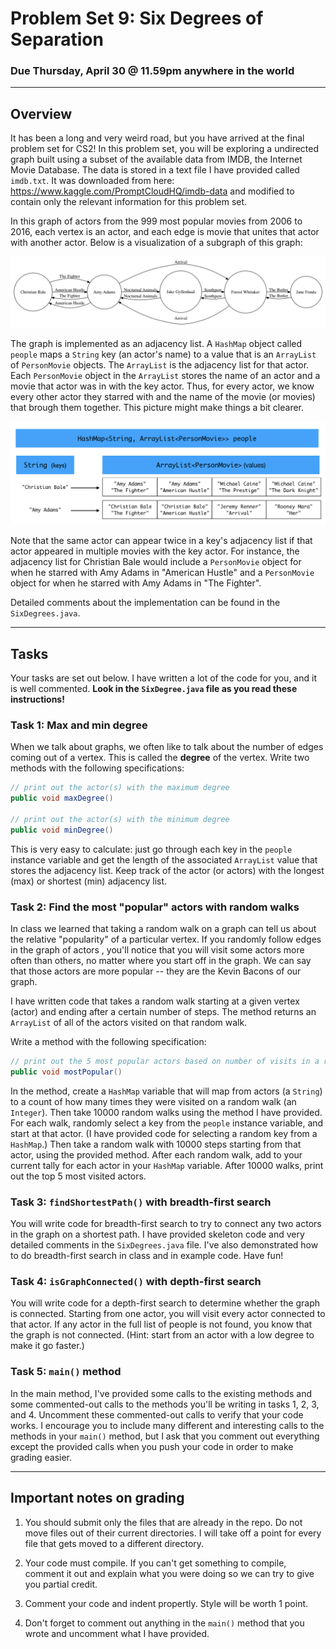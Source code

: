# Problem Set 9: Six Degrees of Separation

### Due Thursday, April 30 @ 11.59pm anywhere in the world

---

## Overview

It has been a long and very weird road, but you have arrived at the final problem set for CS2! In this problem set, you will be exploring a undirected graph built using a subset of the available data from IMDB, the Internet Movie Database. The data is stored in a text file I have provided called `imdb.txt`. It was downloaded from here: https://www.kaggle.com/PromptCloudHQ/imdb-data and modified to contain only the relevant information for this problem set.

In this graph of actors from the 999 most popular movies from 2006 to 2016, each vertex is an actor, and each edge is movie that unites that actor with another actor. Below is a visualization of a subgraph of this graph:

![picture](imdb.png)

The graph is implemented as an adjacency list. A `HashMap` object called `people` maps a `String` key (an actor's name) to a value that is an `ArrayList` of `PersonMovie` objects. The `ArrayList` is the adjacency list for that actor. Each `PersonMovie` object in the `ArrayList` stores the name of an actor and a movie that actor was in with the key actor. Thus, for every actor, we know every other actor they starred with and the name of the movie (or movies) that brough them together. This picture might make things a bit clearer. 

![diagram](diagram.png)


Note that the same actor can appear twice in a key's adjacency list if that actor appeared in multiple movies with the key actor. For instance, the adjacency list for Christian Bale would include a `PersonMovie` object for when he starred with Amy Adams in "American Hustle" and a `PersonMovie` object for when he starred with Amy Adams in "The Fighter".

Detailed comments about the implementation can be found in the `SixDegrees.java`.

---
## Tasks

Your tasks are set out below. I have written a lot of the code for you, and it is well commented. **Look in the `SixDegree.java` file as you read these instructions!**


### Task 1: Max and min degree
When we talk about graphs, we often like to talk about the number of edges coming out of a vertex. This is called the **degree** of the vertex. Write two methods with the following specifications:

```java
// print out the actor(s) with the maximum degree
public void maxDegree()

// print out the actor(s) with the minimum degree
public void minDegree()
```

This is very easy to calculate: just go through each key in the `people` instance variable and get the length of the associated `ArrayList` value that stores the adjacency list. Keep track of the actor (or actors) with the longest (max) or shortest (min) adjacency list.

### Task 2: Find the most "popular" actors with random walks
In class we learned that taking a random walk on a graph can tell us about the relative "popularity" of a particular vertex. If you randomly follow edges in the graph of actors , you'll notice that you will visit some actors more often than others, no matter where you start off in the graph. We can say that those actors are more popular -- they are the Kevin Bacons of our graph. 

I have written code that takes a random walk starting at a given vertex (actor) and ending after a certain number of steps. The method returns an `ArrayList` of all of the actors visited on that random walk. 

Write a method with the following specification:

```java
// print out the 5 most popular actors based on number of visits in a random walk
public void mostPopular()
```

In the method, create a `HashMap` variable that will map from actors (a `String`) to a count of how many times they were visited on a random walk (an `Integer`). Then take 10000 random walks using the method I have provided. For each walk, randomly select a key from the `people` instance variable, and start at that actor. (I have provided code for selecting a random key from a `HashMap`.) Then take a random walk with 10000 steps starting from that actor, using the provided method. After each random walk, add to your current tally for each actor in your `HashMap` variable. After 10000 walks, print out the top 5 most visited actors.

### Task 3:  `findShortestPath()` with breadth-first search
You will write code for breadth-first search to try to connect any two actors in the graph on a shortest path. I have provided skeleton code and very detailed comments in the `SixDegrees.java` file. I've also demonstrated how to do breadth-first search in class and in example code. Have fun!

### Task 4: `isGraphConnected()` with depth-first search
You will write code for a depth-first search to determine whether the graph is connected. Starting from one actor, you will visit every actor connected to that actor. If any actor in the full list of people is not found, you know that the graph is not connected. (Hint: start from an actor with a low degree to make it go faster.)

### Task 5: `main()` method
In the main method, I've provided some calls to the existing methods and some commented-out calls to the methods you'll be writing in tasks 1, 2, 3, and 4. Uncomment these commented-out calls to verify that your code works. I encourage you to include many different and interesting calls to the methods in your `main()` method, but I ask that you comment out everything except the provided calls when you push your code in order to make grading easier.

--- 

## Important notes on grading

1. You should submit only the files that are already in the repo. Do not move files out of their current directories. I will take off a point for every file that gets moved to a different directory.

2. Your code must compile. If you can't get something to compile, comment it out and explain what you were doing so we can try to give you partial credit.

3. Comment your code and indent propertly. Style will be worth 1 point.

4. Don't forget to comment out anything in the `main()` method that you wrote and uncomment what I have provided.
